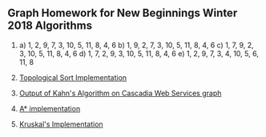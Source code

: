 <h2>Graph Homework for New Beginnings Winter 2018 Algorithms</h2>

1.  a) 1, 2, 9, 7, 3, 10, 5, 11, 8, 4, 6
    b) 1, 9, 2, 7, 3, 10, 5, 11, 8, 4, 6
    c) 1, 7, 9, 2, 3, 10, 5, 11, 8, 4, 6
    d) 1, 7, 2, 9, 3, 10, 5, 11, 8, 4, 6
    e) 1, 2, 9, 7, 3, 4, 10, 5, 6, 11, 8

2. [Topological Sort Implementation](topo_sort.py)

3. [Output of Kahn's Algorithm on Cascadia Web Services graph](topo_sort_typescript) 

4. [A\* implementation](astar.py)

5. [Kruskal's Implementation](kruskal.py)
